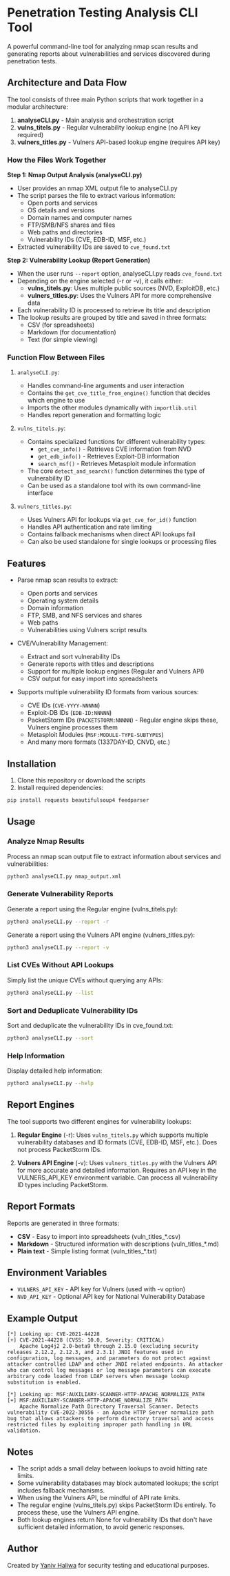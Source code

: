 # Penetration Testing Analysis CLI Tool

A powerful command-line tool for analyzing nmap scan results and generating reports about vulnerabilities and services discovered during penetration tests.

## Architecture and Data Flow

The tool consists of three main Python scripts that work together in a modular architecture:

1. **analyseCLI.py** - Main analysis and orchestration script
2. **vulns_titels.py** - Regular vulnerability lookup engine (no API key required)
3. **vulners_titles.py** - Vulners API-based lookup engine (requires API key)

### How the Files Work Together

**Step 1: Nmap Output Analysis (analyseCLI.py)**
- User provides an nmap XML output file to analyseCLI.py
- The script parses the file to extract various information:
  - Open ports and services
  - OS details and versions
  - Domain names and computer names
  - FTP/SMB/NFS shares and files
  - Web paths and directories
  - Vulnerability IDs (CVE, EDB-ID, MSF, etc.)
- Extracted vulnerability IDs are saved to `cve_found.txt`

**Step 2: Vulnerability Lookup (Report Generation)**
- When the user runs `--report` option, analyseCLI.py reads `cve_found.txt`
- Depending on the engine selected (-r or -v), it calls either:
  - **vulns_titels.py**: Uses multiple public sources (NVD, ExploitDB, etc.)
  - **vulners_titles.py**: Uses the Vulners API for more comprehensive data
- Each vulnerability ID is processed to retrieve its title and description
- The lookup results are grouped by title and saved in three formats:
  - CSV (for spreadsheets)
  - Markdown (for documentation)
  - Text (for simple viewing)

### Function Flow Between Files

1. `analyseCLI.py`: 
   - Handles command-line arguments and user interaction
   - Contains the `get_cve_title_from_engine()` function that decides which engine to use
   - Imports the other modules dynamically with `importlib.util`
   - Handles report generation and formatting logic

2. `vulns_titels.py`:
   - Contains specialized functions for different vulnerability types:
     - `get_cve_info()` - Retrieves CVE information from NVD
     - `get_edb_info()` - Retrieves Exploit-DB information
     - `search_msf()` - Retrieves Metasploit module information
   - The core `detect_and_search()` function determines the type of vulnerability ID
   - Can be used as a standalone tool with its own command-line interface

3. `vulners_titles.py`:
   - Uses Vulners API for lookups via `get_cve_for_id()` function
   - Handles API authentication and rate limiting
   - Contains fallback mechanisms when direct API lookups fail
   - Can also be used standalone for single lookups or processing files

## Features

- Parse nmap scan results to extract:
  - Open ports and services
  - Operating system details
  - Domain information
  - FTP, SMB, and NFS services and shares
  - Web paths
  - Vulnerabilities using Vulners script results

- CVE/Vulnerability Management:
  - Extract and sort vulnerability IDs
  - Generate reports with titles and descriptions
  - Support for multiple lookup engines (Regular and Vulners API)
  - CSV output for easy import into spreadsheets

- Supports multiple vulnerability ID formats from various sources:
  - CVE IDs (`CVE-YYYY-NNNNN`)
  - Exploit-DB IDs (`EDB-ID:NNNNN`)
  - PacketStorm IDs (`PACKETSTORM:NNNNN`) - Regular engine skips these, Vulners engine processes them
  - Metasploit Modules (`MSF:MODULE-TYPE-SUBTYPES`)
  - And many more formats (1337DAY-ID, CNVD, etc.)

## Installation

1. Clone this repository or download the scripts
2. Install required dependencies:

```bash
pip install requests beautifulsoup4 feedparser
```

## Usage

### Analyze Nmap Results

Process an nmap scan output file to extract information about services and vulnerabilities:

```bash
python3 analyseCLI.py nmap_output.xml
```

### Generate Vulnerability Reports

Generate a report using the Regular engine (vulns_titels.py):

```bash
python3 analyseCLI.py --report -r
```

Generate a report using the Vulners API engine (vulners_titles.py):

```bash
python3 analyseCLI.py --report -v
```

### List CVEs Without API Lookups

Simply list the unique CVEs without querying any APIs:

```bash
python3 analyseCLI.py --list
```

### Sort and Deduplicate Vulnerability IDs

Sort and deduplicate the vulnerability IDs in cve_found.txt:

```bash
python3 analyseCLI.py --sort
```

### Help Information

Display detailed help information:

```bash
python3 analyseCLI.py --help
```

## Report Engines

The tool supports two different engines for vulnerability lookups:

1. **Regular Engine** (-r): Uses `vulns_titels.py` which supports multiple vulnerability databases 
   and ID formats (CVE, EDB-ID, MSF, etc.). Does not process PacketStorm IDs.

2. **Vulners API Engine** (-v): Uses `vulners_titles.py` with the Vulners API for more accurate 
   and detailed information. Requires an API key in the VULNERS_API_KEY environment variable.
   Can process all vulnerability ID types including PacketStorm.

## Report Formats

Reports are generated in three formats:

- **CSV** - Easy to import into spreadsheets (vuln_titles_*.csv)
- **Markdown** - Structured information with descriptions (vuln_titles_*.md)
- **Plain text** - Simple listing format (vuln_titles_*.txt)

## Environment Variables

- `VULNERS_API_KEY` - API key for Vulners (used with -v option)
- `NVD_API_KEY` - Optional API key for National Vulnerability Database

## Example Output

```
[*] Looking up: CVE-2021-44228
[+] CVE-2021-44228 (CVSS: 10.0, Severity: CRITICAL)
    Apache Log4j2 2.0-beta9 through 2.15.0 (excluding security releases 2.12.2, 2.12.3, and 2.3.1) JNDI features used in configuration, log messages, and parameters do not protect against attacker controlled LDAP and other JNDI related endpoints. An attacker who can control log messages or log message parameters can execute arbitrary code loaded from LDAP servers when message lookup substitution is enabled.

[*] Looking up: MSF:AUXILIARY-SCANNER-HTTP-APACHE_NORMALIZE_PATH
[+] MSF:AUXILIARY-SCANNER-HTTP-APACHE_NORMALIZE_PATH
    Apache Normalize Path Directory Traversal Scanner. Detects vulnerability CVE-2022-30556 - an Apache HTTP Server normalize path bug that allows attackers to perform directory traversal and access restricted files by exploiting improper path handling in URL validation.
```

## Notes

- The script adds a small delay between lookups to avoid hitting rate limits.
- Some vulnerability databases may block automated lookups; the script includes fallback mechanisms.
- When using the Vulners API, be mindful of API rate limits.
- The regular engine (vulns_titels.py) skips PacketStorm IDs entirely. To process these, use the Vulners API engine.
- Both lookup engines return None for vulnerability IDs that don't have sufficient detailed information, to avoid generic responses.

## Author

Created by [Yaniv Haliwa](https://github.com/YanivHaliwa) for security testing and educational purposes.